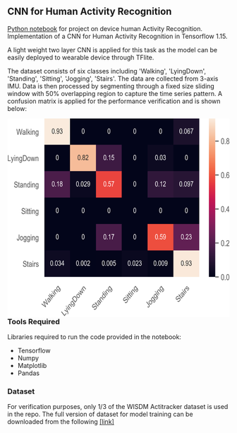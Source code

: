 ## CNN for Human Activity Recognition

<p>
<a href="https://github.com/yang12313/Human-activity-Detection/blob/f115161c1c4f0586073733e20d86672f9fa8ef3c/Activity%20Detection.ipynb">Python notebook</a> for project on device human Activity Recognition. Implementation of a CNN for Human Activity Recognition in Tensorflow 1.15</a>.
</p>
<p>A light weight two layer CNN is applied for this task as the model can be easily deployed to wearable device through TFlite.</p>

<p>The dataset consists of six classes including 'Walking', 'LyingDown', 'Standing', 'Sitting', 'Jogging', 'Stairs'. The data are collected from 3-axis IMU. Data is then processed by segmenting through a fixed size sliding window with 50% overlapping region to capture the time series pattern. A confusion matrix is applied for the performance verification and is shown below: </p>
<p></p>
<img src="Confusion Matrix.png"
     alt="Markdown Monster icon"
     style="float: left; margin-right: 10px;" width="600" height="450" />

### Tools Required

Libraries required to run the code provided in the notebook:
* Tensorflow
* Numpy
* Matplotlib
* Pandas

### Dataset

For verification purposes, only 1/3 of the WISDM Actitracker dataset is used in the repo. The full version of dataset for model training can be downloaded from the following [[link]](http://www.cis.fordham.edu/wisdm/dataset.php)


